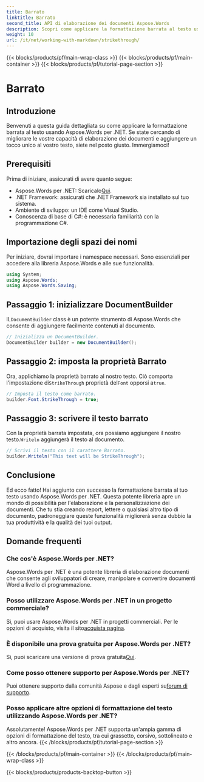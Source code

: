 ```yaml
---
title: Barrato
linktitle: Barrato
second_title: API di elaborazione dei documenti Aspose.Words
description: Scopri come applicare la formattazione barrata al testo usando Aspose.Words per .NET con la nostra guida passo-passo. Migliora le tue capacità di elaborazione dei documenti.
weight: 10
url: /it/net/working-with-markdown/strikethrough/
---
```


{{< blocks/products/pf/main-wrap-class >}}
{{< blocks/products/pf/main-container >}}
{{< blocks/products/pf/tutorial-page-section >}}

# Barrato

## Introduzione

Benvenuti a questa guida dettagliata su come applicare la formattazione barrata al testo usando Aspose.Words per .NET. Se state cercando di migliorare le vostre capacità di elaborazione dei documenti e aggiungere un tocco unico al vostro testo, siete nel posto giusto. Immergiamoci!

## Prerequisiti

Prima di iniziare, assicurati di avere quanto segue:

-  Aspose.Words per .NET: Scaricalo[Qui](https://releases.aspose.com/words/net/).
- .NET Framework: assicurati che .NET Framework sia installato sul tuo sistema.
- Ambiente di sviluppo: un IDE come Visual Studio.
- Conoscenza di base di C#: è necessaria familiarità con la programmazione C#.

## Importazione degli spazi dei nomi

Per iniziare, dovrai importare i namespace necessari. Sono essenziali per accedere alla libreria Aspose.Words e alle sue funzionalità.

```csharp
using System;
using Aspose.Words;
using Aspose.Words.Saving;
```

## Passaggio 1: inizializzare DocumentBuilder

 IL`DocumentBuilder` class è un potente strumento di Aspose.Words che consente di aggiungere facilmente contenuti al documento.

```csharp
// Inizializza un DocumentBuilder.
DocumentBuilder builder = new DocumentBuilder();
```

## Passaggio 2: imposta la proprietà Barrato

Ora, applichiamo la proprietà barrato al nostro testo. Ciò comporta l'impostazione di`StrikeThrough` proprietà del`Font` opporsi a`true`.

```csharp
// Imposta il testo come barrato.
builder.Font.StrikeThrough = true;
```

## Passaggio 3: scrivere il testo barrato

 Con la proprietà barrata impostata, ora possiamo aggiungere il nostro testo.`Writeln` aggiungerà il testo al documento.

```csharp
// Scrivi il testo con il carattere Barrato.
builder.Writeln("This text will be StrikeThrough");
```

## Conclusione

Ed ecco fatto! Hai aggiunto con successo la formattazione barrata al tuo testo usando Aspose.Words per .NET. Questa potente libreria apre un mondo di possibilità per l'elaborazione e la personalizzazione dei documenti. Che tu stia creando report, lettere o qualsiasi altro tipo di documento, padroneggiare queste funzionalità migliorerà senza dubbio la tua produttività e la qualità dei tuoi output.

## Domande frequenti

### Che cos'è Aspose.Words per .NET?
Aspose.Words per .NET è una potente libreria di elaborazione documenti che consente agli sviluppatori di creare, manipolare e convertire documenti Word a livello di programmazione.

### Posso utilizzare Aspose.Words per .NET in un progetto commerciale?
 Sì, puoi usare Aspose.Words per .NET in progetti commerciali. Per le opzioni di acquisto, visita il sito[acquista pagina](https://purchase.aspose.com/buy).

### È disponibile una prova gratuita per Aspose.Words per .NET?
 Sì, puoi scaricare una versione di prova gratuita[Qui](https://releases.aspose.com/).

### Come posso ottenere supporto per Aspose.Words per .NET?
Puoi ottenere supporto dalla comunità Aspose e dagli esperti su[forum di supporto](https://forum.aspose.com/c/words/8).

### Posso applicare altre opzioni di formattazione del testo utilizzando Aspose.Words per .NET?
Assolutamente! Aspose.Words per .NET supporta un'ampia gamma di opzioni di formattazione del testo, tra cui grassetto, corsivo, sottolineato e altro ancora.
{{< /blocks/products/pf/tutorial-page-section >}}

{{< /blocks/products/pf/main-container >}}
{{< /blocks/products/pf/main-wrap-class >}}

{{< blocks/products/products-backtop-button >}}
